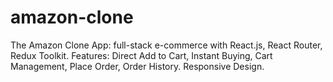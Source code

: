 # amazon-clone
The Amazon Clone App: full-stack e-commerce with React.js, React Router, Redux Toolkit. Features: Direct Add to Cart, Instant Buying, Cart Management, Place Order, Order History. Responsive Design.
